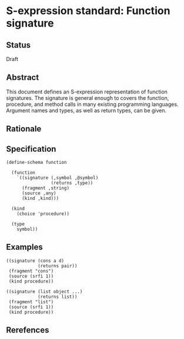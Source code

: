 # S-expression standard: Function signature

## Status

Draft

## Abstract

This document defines an S-expression representation of function
signatures. The signature is general enough to covers the function,
procedure, and method calls in many existing programming languages.
Argument names and types, as well as return types, can be given.

## Rationale

## Specification

```Lisp
(define-schema function

  (function
    `((signature (,symbol ,@symbol)
                 (returns ,type))
      (fragment ,string)
      (source ,any)
      (kind ,kind)))

  (kind
    (choice 'procedure))

  (type
    symbol))
```

## Examples

```Lisp
((signature (cons a d)
            (returns pair))
 (fragment "cons")
 (source (srfi 1))
 (kind procedure))

((signature (list object ...)
            (returns list))
 (fragment "list")
 (source (srfi 1))
 (kind procedure))
```

## Rerefences
